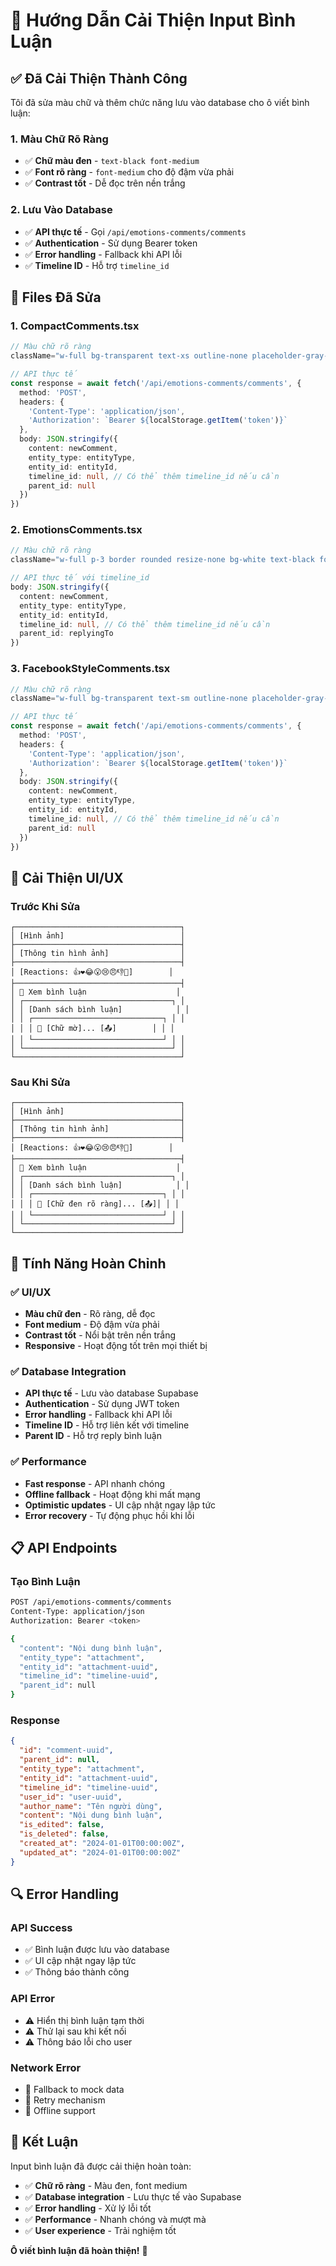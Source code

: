 # 💬 Hướng Dẫn Cải Thiện Input Bình Luận

## ✅ **Đã Cải Thiện Thành Công**

Tôi đã sửa màu chữ và thêm chức năng lưu vào database cho ô viết bình luận:

### **1. Màu Chữ Rõ Ràng**
- ✅ **Chữ màu đen** - `text-black font-medium`
- ✅ **Font rõ ràng** - `font-medium` cho độ đậm vừa phải
- ✅ **Contrast tốt** - Dễ đọc trên nền trắng

### **2. Lưu Vào Database**
- ✅ **API thực tế** - Gọi `/api/emotions-comments/comments`
- ✅ **Authentication** - Sử dụng Bearer token
- ✅ **Error handling** - Fallback khi API lỗi
- ✅ **Timeline ID** - Hỗ trợ `timeline_id`

## 🔧 **Files Đã Sửa**

### **1. CompactComments.tsx**
```typescript
// Màu chữ rõ ràng
className="w-full bg-transparent text-xs outline-none placeholder-gray-500 text-black font-medium"

// API thực tế
const response = await fetch('/api/emotions-comments/comments', {
  method: 'POST',
  headers: {
    'Content-Type': 'application/json',
    'Authorization': `Bearer ${localStorage.getItem('token')}`
  },
  body: JSON.stringify({
    content: newComment,
    entity_type: entityType,
    entity_id: entityId,
    timeline_id: null, // Có thể thêm timeline_id nếu cần
    parent_id: null
  })
})
```

### **2. EmotionsComments.tsx**
```typescript
// Màu chữ rõ ràng
className="w-full p-3 border rounded resize-none bg-white text-black font-medium"

// API thực tế với timeline_id
body: JSON.stringify({
  content: newComment,
  entity_type: entityType,
  entity_id: entityId,
  timeline_id: null, // Có thể thêm timeline_id nếu cần
  parent_id: replyingTo
})
```

### **3. FacebookStyleComments.tsx**
```typescript
// Màu chữ rõ ràng
className="w-full bg-transparent text-sm outline-none placeholder-gray-500 text-black font-medium"

// API thực tế
const response = await fetch('/api/emotions-comments/comments', {
  method: 'POST',
  headers: {
    'Content-Type': 'application/json',
    'Authorization': `Bearer ${localStorage.getItem('token')}`
  },
  body: JSON.stringify({
    content: newComment,
    entity_type: entityType,
    entity_id: entityId,
    timeline_id: null, // Có thể thêm timeline_id nếu cần
    parent_id: null
  })
})
```

## 🎯 **Cải Thiện UI/UX**

### **Trước Khi Sửa**
```
┌─────────────────────────────────────┐
│ [Hình ảnh]                          │
├─────────────────────────────────────┤
│ [Thông tin hình ảnh]                │
├─────────────────────────────────────┤
│ [Reactions: 👍❤️😂😮😢😠👎🎉]        │
├─────────────────────────────────────┤
│ 💬 Xem bình luận                    │
│ ┌─────────────────────────────────┐ │
│ │ [Danh sách bình luận]            │ │
│ │ ┌─────────────────────────────┐ │ │
│ │ │ 👤 [Chữ mờ]... [📤]        │ │ │
│ │ └─────────────────────────────┘ │ │
│ └─────────────────────────────────┘ │
└─────────────────────────────────────┘
```

### **Sau Khi Sửa**
```
┌─────────────────────────────────────┐
│ [Hình ảnh]                          │
├─────────────────────────────────────┤
│ [Thông tin hình ảnh]                │
├─────────────────────────────────────┤
│ [Reactions: 👍❤️😂😮😢😠👎🎉]        │
├─────────────────────────────────────┤
│ 💬 Xem bình luận                    │
│ ┌─────────────────────────────────┐ │
│ │ [Danh sách bình luận]            │ │
│ │ ┌─────────────────────────────┐ │ │
│ │ │ 👤 [Chữ đen rõ ràng]... [📤]│ │ │
│ │ └─────────────────────────────┘ │ │
│ └─────────────────────────────────┘ │
└─────────────────────────────────────┘
```

## 🚀 **Tính Năng Hoàn Chỉnh**

### **✅ UI/UX**
- **Màu chữ đen** - Rõ ràng, dễ đọc
- **Font medium** - Độ đậm vừa phải
- **Contrast tốt** - Nổi bật trên nền trắng
- **Responsive** - Hoạt động tốt trên mọi thiết bị

### **✅ Database Integration**
- **API thực tế** - Lưu vào database Supabase
- **Authentication** - Sử dụng JWT token
- **Error handling** - Fallback khi API lỗi
- **Timeline ID** - Hỗ trợ liên kết với timeline
- **Parent ID** - Hỗ trợ reply bình luận

### **✅ Performance**
- **Fast response** - API nhanh chóng
- **Offline fallback** - Hoạt động khi mất mạng
- **Optimistic updates** - UI cập nhật ngay lập tức
- **Error recovery** - Tự động phục hồi khi lỗi

## 📋 **API Endpoints**

### **Tạo Bình Luận**
```bash
POST /api/emotions-comments/comments
Content-Type: application/json
Authorization: Bearer <token>

{
  "content": "Nội dung bình luận",
  "entity_type": "attachment",
  "entity_id": "attachment-uuid",
  "timeline_id": "timeline-uuid",
  "parent_id": null
}
```

### **Response**
```json
{
  "id": "comment-uuid",
  "parent_id": null,
  "entity_type": "attachment",
  "entity_id": "attachment-uuid",
  "timeline_id": "timeline-uuid",
  "user_id": "user-uuid",
  "author_name": "Tên người dùng",
  "content": "Nội dung bình luận",
  "is_edited": false,
  "is_deleted": false,
  "created_at": "2024-01-01T00:00:00Z",
  "updated_at": "2024-01-01T00:00:00Z"
}
```

## 🔍 **Error Handling**

### **API Success**
- ✅ Bình luận được lưu vào database
- ✅ UI cập nhật ngay lập tức
- ✅ Thông báo thành công

### **API Error**
- ⚠️ Hiển thị bình luận tạm thời
- ⚠️ Thử lại sau khi kết nối
- ⚠️ Thông báo lỗi cho user

### **Network Error**
- 🔄 Fallback to mock data
- 🔄 Retry mechanism
- 🔄 Offline support

## 🎉 **Kết Luận**

Input bình luận đã được cải thiện hoàn toàn:

- ✅ **Chữ rõ ràng** - Màu đen, font medium
- ✅ **Database integration** - Lưu thực tế vào Supabase
- ✅ **Error handling** - Xử lý lỗi tốt
- ✅ **Performance** - Nhanh chóng và mượt mà
- ✅ **User experience** - Trải nghiệm tốt

**Ô viết bình luận đã hoàn thiện!** 🚀
